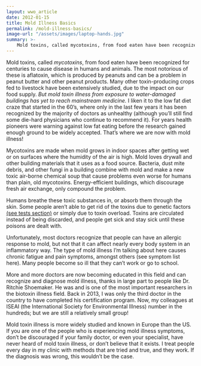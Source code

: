 ```yaml
---
layout: wwo_article
date: 2012-01-15
title: Mold Illness Basics
permalink: /mold-illness-basics/
image-url: "/assets/images/laptop-hands.jpg"
summary: >-
    Mold toxins, called mycotoxins, from food eaten have been recognized for centuries to cause disease in humans and animals.
---
```


Mold toxins, called *mycotoxins*, from food eaten have been recognized for centuries to cause disease in humans and animals. The most notorious of these is aflatoxin, which is produced by peanuts and can be a problem in peanut butter and other peanut products. Many other toxin-producing crops fed to livestock have been extensively studied, due to the impact on our food supply.  *But mold toxin illness from exposure to water-damaged buildings has yet to reach mainstream medicine.*  I liken it to the low fat diet craze that started in the 60’s, where only in the last few years it has been recognized by the majority of doctors as unhealthy (although you’ll still find some die-hard physicians who continue to recommend it).  For years health pioneers were warning against low fat eating before the research gained enough ground to be widely accepted.  That’s where we are now with mold illness!

Mycotoxins are made when mold grows in indoor spaces after getting wet or on surfaces where the humidity of the air is high. Mold loves drywall and other building materials that it uses as a food source. Bacteria, dust mite debris, and other fungi in a building combine with mold and make a new toxic air-borne chemical soup that cause problems even worse for humans than plain, old mycotoxins. Energy-efficient buildings, which discourage fresh air exchange, only compound the problem.  

Humans breathe these toxic substances in, or absorb them through the skin. Some people aren’t able to get rid of the toxins due to genetic factors [(see tests section)](/diagnostic-tests) or simply due to toxin overload. Toxins are circulated instead of being discarded, and people get sick and stay sick until these poisons are dealt with.

Unfortunately, most doctors recognize that people can have an allergic response to mold, but not that it can affect nearly every body system in an inflammatory way. The type of mold illness I’m talking about here causes chronic fatigue and pain symptoms, amongst others (see symptom list here). Many people become so ill that they can’t work or go to school.  

More and more doctors are now becoming educated in this field and can  recognize and diagnose mold illness, thanks in large part to people like Dr. Ritchie Shoemaker.  He was and is one of the most important researchers in the biotoxin illness field. Back in 2013, I was only the third doctor in the country to have completed his certification program. Now, my colleagues at ISEAI (the International Society for Environmental Illness) number in the hundreds; but we are still a relatively small group!

Mold toxin illness is more widely studied and known in Europe than the US. If you are one of the people who is experiencing mold illness symptoms, don’t be discouraged if your family doctor, or even your specialist, have never heard of mold toxin illness, or don’t believe that it exists. I treat people every day in my clinic with methods that are tried and true, and they work. If the diagnosis was wrong, this wouldn’t be the case.



